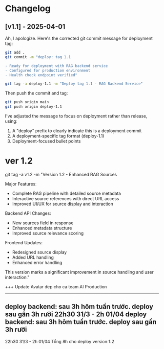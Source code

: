 # Changelog

## [v1.1] - 2025-04-01

Ah, I apologize. Here's the corrected git commit message for deployment tag:

```bash
git add .
git commit -m "deploy: tag 1.1

- Ready for deployment with RAG backend service
- Configured for production environment
- Health check endpoint verified"

git tag -a deploy-1.1 -m "Deploy tag 1.1 - RAG Backend Service"
```

Then push the commit and tag:

```bash
git push origin main
git push origin deploy-1.1
```

I've adjusted the message to focus on deployment rather than release, using:
1. A "deploy" prefix to clearly indicate this is a deployment commit
2. A deployment-specific tag format (deploy-1.1)
3. Deployment-focused bullet points


# ver 1.2

git tag -a v1.2 -m "Version 1.2 - Enhanced RAG Sources

Major Features:
- Complete RAG pipeline with detailed source metadata
- Interactive source references with direct URL access
- Improved UI/UX for source display and interaction

Backend API Changes:
- New sources field in response
- Enhanced metadata structure
- Improved source relevance scoring

Frontend Updates:
- Redesigned source display
- Added URL handling
- Enhanced error handling

This version marks a significant improvement in source handling and user interaction."


+++ Update Avatar dep cho ca team AI Production

---
deploy backend: sau 3h hôm tuần trước. 
deploy sau gần 3h rưỡi 
22h30 31/3 - 2h 01/04
deploy backend: sau 3h hôm tuần trước. 
deploy sau gần 3h rưỡi 
---
22h30 31/3 - 2h 01/04
Tổng 8h cho deploy version 1.2
